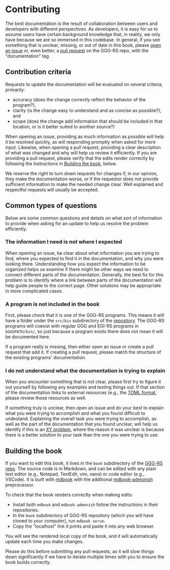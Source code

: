 # Contributing

The best documentation is the result of collaboration between users and developers with different perspectives.
As developers, it is easy for us to assume users have certain background knowledge that, in reality, we only
have because we are so immersed in this codebase.
In general, if you see something that is unclear, missing, or out of date in this book, please
[open an issue](https://github.com/TCCON/ggg-rs/issues) or, even better, a [pull request](https://github.com/TCCON/ggg-rs/pulls)
on the GGG-RS repo, with the "documentation" tag.

## Contribution criteria

Requests to update the documentation will be evaluated on several criteria, primarily:

- accuracy (does the change correctly reflect the behavior of the program?),
- clarity (is the change easy to understand and as concise as possible?), and
- scope (does the change add information that should be included in that location, or is it better suited to another source?)

When opening an issue, providing as much information as possible will help it be resolved quickly,
as will responding promptly when asked for more input. Likewise, when opening a pull request, providing
a clear description of what was changed and why will help us review it efficiently. If you are providing
a pull request, please verify that the edits render correctly by following the instructions in [Building the book](#building-the-book),
below.

We reserve the right to turn down requests for changes if, in our opinion, they make the documentation worse,
or if the requestor does not provide sufficient information to make the needed change clear.
Well explained and respectful requests will usually be accepted.

## Common types of questions

Below are some common questions and details on what sort of information to provide when asking for an update to
help us resolve the problem efficiently.

### The information I need is not where I expected

When opening an issue, be clear about what information you are trying to find, where you expected to find
it in the documentation, and why you were looking there.
Understanding how you expect the information to be organized helps us examine if there might be other ways
we need to connect different parts of the documentation.
Generally, the best fix for this problem is to identify where a link between parts of the documentation will
help guide people to the correct page.
Other solutions may be appropriate in more complicated cases.

### A program is not included in the book

First, please check that it is one of the GGG-RS programs.
This means it will have a folder under the `src/bin` subdirectory of the [repository](https://github.com/TCCON/ggg-rs).
The GGG-RS programs will coexist with regular GGG and EGI-RS programs in `$GGGPATH/bin/`, so just because a program
exists there does not mean it will be documented here.

If a program really is missing, then either open an issue or create a pull request that add it.
If creating a pull request, please match the structure of the existing programs' documentation.

### I do not understand what the documentation is trying to explain

When you encounter something that is not clear, please first try to figure it out yourself by following any
examples and testing things out.
If that section of the documentation links to external resources (e.g., the [TOML format](https://toml.io/en/),
please review those resources as well.

If something truly is unclear, then open an issue and do your best to explain what you were trying to accomplish
and what you found difficult to undestand. 
Explaining the overall task you were trying to accomplish, as well as the part of the documentation that you
found unclear, will help us identify if this is an [XY problem](https://en.wikipedia.org/wiki/XY_problem), where
the reason it was unclear is because there is a better solution to your task than the one you were trying to use.

## Building the book

If you want to edit this book, it lives in the `book` subdirectory of the [GGG-RS repo](https://github.com/TCCON/ggg-rs).
The source code is in Markdown, and can be edited with any plain text editor (e.g., Notepad, TextEdit, vim, nano) or
code editor (e.g., VSCode).
It is built with [mdbook](https://github.com/rust-lang/mdBook) with the additional 
[mdbook-admonish](https://github.com/tommilligan/mdbook-admonish) preprocessor.

To check that the book renders correctly when making edits:

- Install both `mdbook` and `mdbook-admonish` follow the instructions in their repositories.
- In the `book` subdirectory of GGG-RS repository (which you will have cloned to your computer), run `mdbook serve`.
- Copy the "localhost" link it prints and paste it into any web browser.

You will see the rendered local copy of the book, and it will automatically update each time you make changes.

Please do this before submitting any pull requests, as it will slow things down significantly if we have to iterate
multiple times with you to ensure the book builds correctly.

